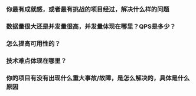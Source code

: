 ### 你最有成就感，或者最有挑战的项目经过，解决什么样的问题

### 数据量很大还是并发量很高，并发量体现在哪里？QPS是多少？

### 怎么提高可用性的？

### 技术难点体现在哪里？

### 你的项目有没有出现什么重大事故/故障，是怎么解决的，具体是什么原因
